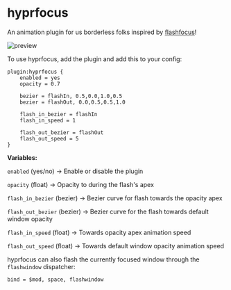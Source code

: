 # hyprfocus

An animation plugin for us borderless folks inspired by [flashfocus](https://github.com/fennerm/flashfocus)!

![preview](hyprfocus.gif)

To use hyprfocus, add the plugin and add this to your config:
```
plugin:hyprfocus {
    enabled = yes
    opacity = 0.7

    bezier = flashIn, 0.5,0.0,1.0,0.5
    bezier = flashOut, 0.0,0.5,0.5,1.0

    flash_in_bezier = flashIn
    flash_in_speed = 1

    flash_out_bezier = flashOut
    flash_out_speed = 5
}
```


**Variables:**

`enabled` (yes/no) -> Enable or disable the plugin

`opacity` (float) -> Opacity to during the flash's apex

`flash_in_bezier` (bezier) -> Bezier curve for flash towards the opacity apex

`flash_out_bezier` (bezier) -> Bezier curve for the flash towards default window opacity

`flash_in_speed` (float) -> Towards opacity apex animation speed

`flash_out_speed` (float) -> Towards default window opacity animation speed


hyprfocus can also flash the currently focused window through the `flashwindow` dispatcher:
```
bind = $mod, space, flashwindow
```
